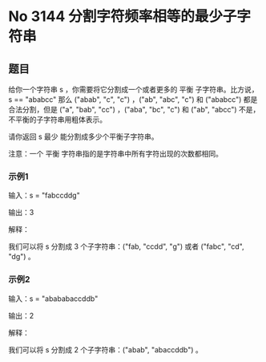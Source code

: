 # No 3144 分割字符频率相等的最少子字符串

## 题目

给你一个字符串 s ，你需要将它分割成一个或者更多的 平衡 子字符串。比方说，s == "ababcc" 那么 ("abab", "c", "c") ，("ab", "abc", "c") 和 ("ababcc") 都是合法分割，但是 ("a", "bab", "cc") ，("aba", "bc", "c") 和 ("ab", "abcc") 不是，不平衡的子字符串用粗体表示。

请你返回 s 最少 能分割成多少个平衡子字符串。

注意：一个 平衡 字符串指的是字符串中所有字符出现的次数都相同。

### 示例1

输入：s = "fabccddg"

输出：3

解释：

我们可以将 s 分割成 3 个子字符串：("fab, "ccdd", "g") 或者 ("fabc", "cd", "dg") 。

### 示例2

输入：s = "abababaccddb"

输出：2

解释：

我们可以将 s 分割成 2 个子字符串：("abab", "abaccddb") 。